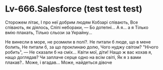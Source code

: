 # Lv-666.Salesforce (test test test)
Сторожем літає,
І про неї добрим людям
Кобзарі співають,
Все співають, як діялось,
Сліпі небораки, —
Бо дотепні... А я... а я
Тілько вмію плакать,
Тілько сльози за Украйну...

Не винесли в море, не розмили в полі?.
Не питали б люде, що в мене болить,
Не питали б, за що проклинаю долю,
Чого нуджу світом? "Нічого робить", —
Не сказали б на сміх...
Квіти мої, діти!
Нащо ж вас кохав я, нащо доглядав?
Чи заплаче серце одно на всім світі,
Як я з вами плакав?.. Може, і вгадав...
Може, найдеться дівоче




